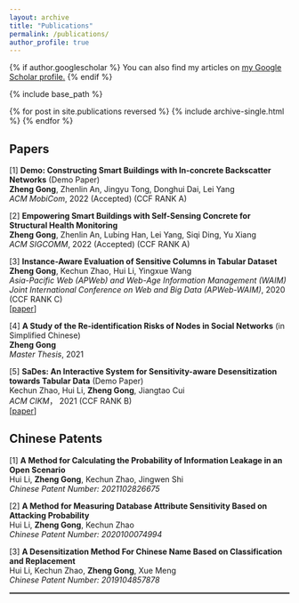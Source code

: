 ```yaml
---
layout: archive
title: "Publications"
permalink: /publications/
author_profile: true
---
```


{% if author.googlescholar %}
  You can also find my articles on <u><a href="{{author.googlescholar}}">my Google Scholar profile</a>.</u>
{% endif %}

{% include base_path %}

{% for post in site.publications reversed %}
  {% include archive-single.html %}
{% endfor %}
## Papers

[1] **Demo: Constructing Smart Buildings with In-concrete Backscatter Networks** (Demo Paper)
<br/>
**Zheng Gong**, Zhenlin An, Jingyu Tong, Donghui Dai, Lei Yang
<br/>
*ACM MobiCom*, 2022 (Accepted) (CCF RANK A)

[2] **Empowering Smart Buildings with Self-Sensing Concrete for Structural Health Monitoring** 
<br/>
**Zheng Gong**, Zhenlin An, Lubing Han, Lei Yang, Siqi Ding, Yu Xiang
<br/>
*ACM SIGCOMM*, 2022 (Accepted) (CCF RANK A)

[3] **Instance-Aware Evaluation of Sensitive Columns in Tabular Dataset**
<br/>
 **Zheng Gong**, Kechun Zhao, Hui Li, Yingxue Wang
<br/>
*Asia-Pacific Web (APWeb) and Web-Age Information Management (WAIM) Joint International Conference on Web and Big Data (APWeb-WAIM)*, 2020 (CCF RANK C)
<br/>
[[paper](https://marcogong.github.io/files/260.pdf)] 

[4] **A Study of the Re-identification Risks of Nodes in Social Networks** (in Simplified Chinese)
<br/>
**Zheng Gong**
<br/>
*Master Thesis*, 2021

[5] **SaDes: An Interactive System for Sensitivity-aware Desensitization towards Tabular Data** (Demo Paper)
<br/>
Kechun Zhao, Hui Li, **Zheng Gong**, Jiangtao Cui
<br/>
*ACM CIKM*， 2021 (CCF RANK B)
<br/>
[[paper](https://marcogong.github.io/files/de3084-zhaoA.pdf)] 
## Chinese Patents

[1] **A Method for Calculating the Probability of Information Leakage in an Open Scenario**
<br/>
Hui Li, **Zheng Gong**, Kechun Zhao, Jingwen Shi
<br/>
*Chinese Patent Number: 2021102826675*

[2] **A Method for Measuring Database Attribute Sensitivity Based on Attacking Probability**
<br/>
Hui Li, **Zheng Gong**, Kechun Zhao
<br/>
*Chinese Patent Number: 2020100074994*

[3] **A Desensitization Method For Chinese Name Based on Classification and Replacement**
<br/>
Hui Li, Kechun Zhao, **Zheng Gong**, Xue Meng
<br/>
*Chinese Patent Number: 2019104857878*

<hr style="border:1px solid gray"/> 

